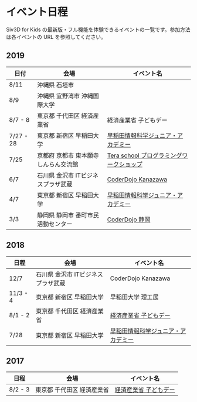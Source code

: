 # イベント日程
Siv3D for Kids の最新版・フル機能を体験できるイベントの一覧です。参加方法は各イベントの URL を参照してください。

## 2019
| 日付        | 会場                   | イベント名                                                                  |
|-----------|----------------------|------------------------------------------------------------------------|
| 8/11      | 沖縄県 石垣市              |                                                                        |
| 8/9       | 沖縄県 宜野湾市 沖縄国際大学      |                                                                        |
| 8/7 - 8   | 東京都 千代田区 経済産業省       | 経済産業省 子どもデー                                                            |
| 7/27 - 28 | 東京都 新宿区 早稲田大学        | [早稲田情報科学ジュニア・アカデミー](http://waseda.compsci.jp/2019summer/#Siv3D)        |
| 7/25      | 京都府 京都市 東本願寺 しんらん交流館 | [Tera school プログラミングワークショップ](https://www.teraschool.jp/2019%E5%B9%B4%E3%81%AE%E5%A4%8F%E4%BC%91%E3%81%BF%E3%83%97%E3%83%AD%E3%82%B0%E3%83%A9%E3%83%A0%E3%81%A8%E3%82%AD%E3%83%A3%E3%83%B3%E3%83%97%E3%81%AE%E3%81%8A%E7%9F%A5%E3%82%89%E3%81%9B/) |
| 6/7       | 石川県 金沢市 ITビジネスプラザ武蔵  | [CoderDojo Kanazawa](https://www.facebook.com/events/300747200877892/) |
| 4/7       | 東京都 新宿区 早稲田大学        | [早稲田情報科学ジュニア・アカデミー](http://waseda.compsci.jp/2019spring/#s3)           |
| 3/3       | 静岡県 静岡市 番町市民活動センター   | [CoderDojo 静岡](https://coderdojo-shizuoka.org/9th)                     |

## 2018
| 日程       | 会場                  | イベント名                                                                      |
|----------|---------------------|----------------------------------------------------------------------------|
| 12/7     | 石川県 金沢市 ITビジネスプラザ武蔵 | CoderDojo Kanazawa                                                         |
| 11/3 - 4 | 東京都 新宿区 早稲田大学       | 早稲田大学 理工展                                                                  |
| 8/1 - 2  | 東京都 千代田区 経済産業省      | [経済産業省 子どもデー](https://www.ipa.go.jp/about/event/kidsday2018.html#section8) |
| 7/28     | 東京都 新宿区 早稲田大学       | [早稲田情報科学ジュニア・アカデミー](http://waseda.compsci.jp/2018summer/#s3)               |

## 2017
| 日程      | 会場             | イベント名                                                                               |
|---------|----------------|-------------------------------------------------------------------------------------|
| 8/2 - 3 | 東京都 千代田区 経済産業省 | [経済産業省 子どもデー](https://www.ipa.go.jp/about/event/kidsday2017/20170703.html#section7) |